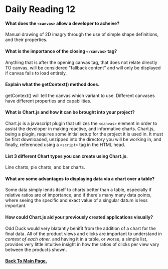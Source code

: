 # Daily Reading 12



#### What does the `<canvas>` allow a developer to acheive?

Manual drawing of 2D imagry through the use of simple shape definitions, and their properties.

#### What is the importance of the closing `</canvas>` tag?

Anything that is after the opening canvas tag, that does not relate directly TO canvas, will be considered "fallback content" and will only be displayed if canvas fails to load entirely.

#### Explain what the getContext() method does.

getContext() will tell the canvas which variant to use. Different canvases have different properties and capabilities. 

#### What is Chart.js and how it can be brought into your project?

Chart.js is a javascript plugin that utilizes the `<canvas>` element in order to assist the developer in making reactive, and informative charts. Chart.js, being a plugin, requires some initial setup for the project it is used in. It must be first downloaded, unzipped into the directory you will be working in, and finally, referenced using a `<script>` tag in the HTML head.

#### List 3 different Chart types you can create using Chart.js.

Line charts, pie charts, and bar charts.

#### What are some advantages to displaying data via a chart over a table?

Some data simply lends itself to charts better than a table, especially if relative ratios are of importance, and if there's many many data points, where seeing the specific and exact value of a singular datum is less important.

#### How could Chart.js aid your previously created applications visually?

Odd Duck would very blatantly benifit from the addition of a chart for the final data. All of the product views and clicks are important to understand in *context of each other.* and having it in a table, or worse, a simple list, provides very little intuitive insight in how the ratios of clicks per view vary between the products shown.


#### [Back To Main Page.](https://colorinvert.github.io/reading-notes/)